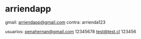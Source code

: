 # arriendapp
gmail: arriendapp@gmail.com
contra: arrienda123

usuarios:
penahernan@gmail.com  12345678
test@test.cl  123456
